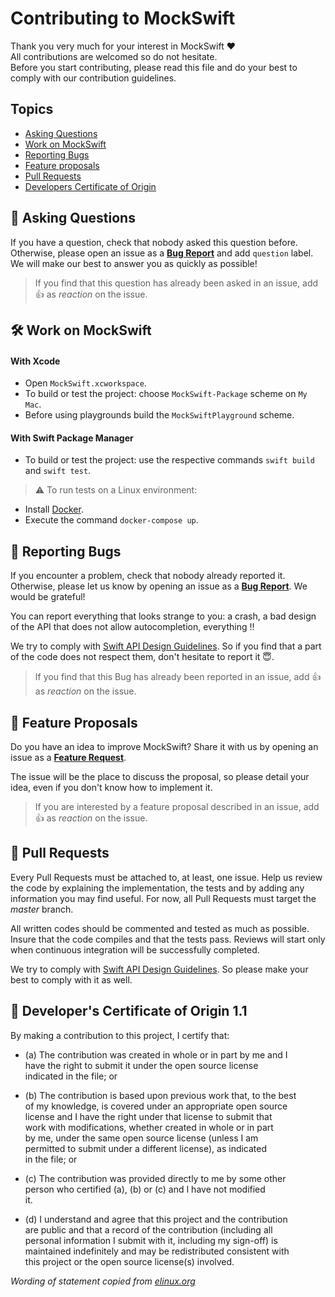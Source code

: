 # Contributing to MockSwift
Thank you very much for your interest in MockSwift ❤️  
All contributions are welcomed so do not hesitate.  
Before you start contributing, please read this file and do your best to comply with our contribution guidelines.  

## Topics
- [Asking Questions](#-asking-questions)
- [Work on MockSwift](#-work-on-mockswift)
- [Reporting Bugs](#-reporting-bugs)
- [Feature proposals](#-feature-proposals)
- [Pull Requests](#-pull-requests)
- [Developers Certificate of Origin](#-developers-certificate-of-origin-11)

## 🤔 Asking Questions
If you have a question, check that nobody asked this question before.  
Otherwise, please open an issue as a [**Bug Report**](https://github.com/leoture/MockSwift/issues/new?assignees=&labels=bug&template=bug_report.md&title=) and add `question` label.  
We will make our best to answer you as quickly as possible!
>If you find that this question has already been asked in an issue, add 👍 as *reaction* on the issue.

## 🛠 Work on MockSwift

#### With Xcode
- Open `MockSwift.xcworkspace`.
- To build or test the project: choose `MockSwift-Package` scheme on `My Mac`.
- Before using playgrounds build the `MockSwiftPlayground` scheme.

#### With Swift Package Manager
- To build or test the project: use the respective commands `swift build` and `swift test`.
>⚠️ To run tests on a Linux environment:
  - Install [Docker](https://docs.docker.com/compose/install/).
  - Execute the command `docker-compose up`.

## 🐞 Reporting Bugs
If you encounter a problem, check that nobody already reported it.  
Otherwise, please let us know by opening an issue as a [**Bug Report**](https://github.com/leoture/MockSwift/issues/new?assignees=&labels=bug&template=bug_report.md&title=). We would be grateful!  

You can report everything that looks strange to you: a crash, a bad design of the API that does not allow autocompletion, everything !!

We try to comply with [Swift API Design Guidelines](https://swift.org/documentation/api-design-guidelines/). So if you find that a part of the code does not respect them, don't hesitate to report it 😇.

>If you find that this Bug has already been reported in an issue, add 👍 as *reaction* on the issue.

## 🚀 Feature Proposals
Do you have an idea to improve MockSwift? Share it with us by opening an issue as a [**Feature Request**](https://github.com/leoture/MockSwift/issues/new?assignees=&labels=enhancement&template=feature_request.md&title=).  

The issue will be the place to discuss the proposal, so please detail your idea, even if you don't know how to implement it.

>If you are interested by a feature proposal described in an issue, add 👍 as *reaction* on the issue.

## 🎉 Pull Requests
Every Pull Requests must be attached to, at least, one issue. Help us review the code by explaining the implementation, the tests and by adding any information you may find useful. For now, all Pull Requests must target the *master* branch.  

All written codes should be commented and tested as much as possible. Insure that the code compiles and that the tests pass. Reviews will start only when continuous integration will be successfully completed.

We try to comply with [Swift API Design Guidelines](https://swift.org/documentation/api-design-guidelines/). So please make your best to comply with it as well.

## 📝 Developer's Certificate of Origin 1.1
By making a contribution to this project, I certify that:

- (a) The contribution was created in whole or in part by me and I  
have the right to submit it under the open source license  
indicated in the file; or

- (b) The contribution is based upon previous work that, to the best  
of my knowledge, is covered under an appropriate open source  
license and I have the right under that license to submit that  
work with modifications, whether created in whole or in part  
by me, under the same open source license (unless I am  
permitted to submit under a different license), as indicated  
in the file; or

- (c) The contribution was provided directly to me by some other  
person who certified (a), (b) or (c) and I have not modified  
it.

- (d) I understand and agree that this project and the contribution  
are public and that a record of the contribution (including all  
personal information I submit with it, including my sign-off) is  
maintained indefinitely and may be redistributed consistent with  
this project or the open source license(s) involved.

*Wording of statement copied from [elinux.org](http://elinux.org/Developer_Certificate_Of_Origin)*
